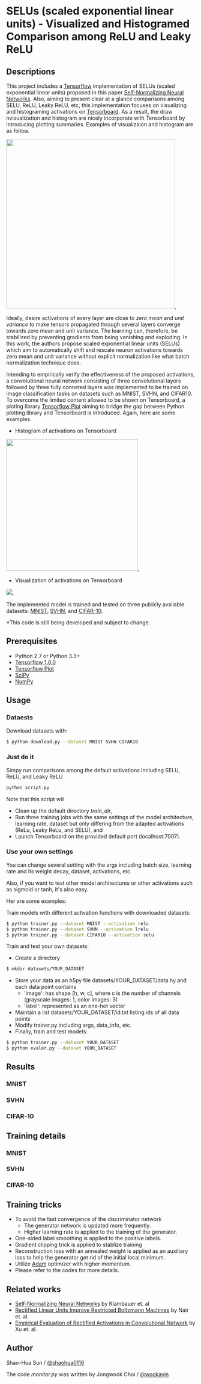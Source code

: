 # SELUs (scaled exponential linear units) - Visualized and Histogramed Comparison among ReLU and Leaky ReLU

## Descriptions
This project includes a [Tensorflow](https://www.tensorflow.org/) implementation of SELUs (scaled exponential linear units) proposed in this paper [Self-Normalizing Neural Networks](https://arxiv.org/abs/1706.02515). Also, aiming to present clear at a glance comparisons among SELU, ReLU, Leaky ReLU, etc, this implementation focuses on visualizing and histograming activations on [Tensorboard](https://www.tensorflow.org/get_started/summaries_and_tensorboard). As a result, the draw nvisualization and histogram are nicely incorporate with Tensorboard by introducing plotting summaries. Examples of visualizaion and histogram are as follow.

<img src="figure/AVH.png" height="450"/>, 

Ideally, desire activations of every layer are close to *zero mean* and *unit variance* to make tensors propagated through several layers converge towards zero mean and unit variance. The learning can, therefore, be stabilized by preventing gradients from being vanishing and exploding. In this work, the authors propose scaled exponential linear units (SELUs) which aim to automatically shift and rescale neuron activations towards zero mean and unit variance without explicit normalization like what batch normalization technique does. 

Intending to empirically verify the effectiveness of the proposed activations, a convolutional neural network consisting of three convolutional layers followed by three fully conneted layers was implemented to be trained on image classification tasks on datasets such as MNIST, SVHN, and CIFAR10. To overcome the limited content allowed to be shown on Tensorboard, a ploting library [Tensorflow Plot](https://github.com/wookayin/tensorflow-plot) aiming to bridge the gap between Python plotting library and Tensorboard is introduced. Again, here are some examples.

* Histogram of activations on Tensorboard

<img src="figure/H.png" width="350"/>, 

* Visualization of activations on Tensorboard

<img src="figure/V.png" widtht="350"/>, 

The implemented model is trained and tested on three publicly available datasets: [MNIST](http://yann.lecun.com/exdb/mnist/), [SVHN](http://ufldl.stanford.edu/housenumbers/), and [CIFAR-10](https://www.cs.toronto.edu/~kriz/cifar.html).

\*This code is still being developed and subject to change.

## Prerequisites

- Python 2.7 or Python 3.3+
- [Tensorflow 1.0.0](https://github.com/tensorflow/tensorflow/tree/r1.0)
- [Tensorflow Plot](https://github.com/wookayin/tensorflow-plot)
- [SciPy](http://www.scipy.org/install.html)
- [NumPy](http://www.numpy.org/)

## Usage

### Dataests
Download datasets with:
```bash
$ python download.py --dataset MNIST SVHN CIFAR10
```

### Just do it
Simpy run comparisons among the default activations including SELU, ReLU, and Leaky ReLU
```bash
python script.py
```
Note that this script will 
* Clean up the default directory *train_dir*, 
* Run three training jobs with the same settings of the model architecture, learning rate, dataset but only differing from the adapted activations (ReLu, Leaky ReLu, and SELU), and 
* Launch Tensorboard on the provided default port (localhost:7007).

### Use your own settings
You can change several setting with the args including batch size, learning rate and its weight decay, dataset, activations, etc.

Also, if you want to test other model architectures or other activations such as sigmoid or tanh, it's also easy.

Her are some examples:

Train models with different activation functions with downloaded datasets:
```bash
$ python trainer.py --dataset MNIST --activation relu
$ python trainer.py --dataset SVHN --activation lrelu
$ python trainer.py --dataset CIFAR10 --activation selu
```
Train and test your own datasets:

* Create a directory
```bash
$ mkdir datasets/YOUR_DATASET
```

* Store your data as an h5py file datasets/YOUR_DATASET/data.hy and each data point contains
    * 'image': has shape [h, w, c], where c is the number of channels (grayscale images: 1, color images: 3)
    * 'label': represented as an one-hot vector
* Maintain a list datasets/YOUR_DATASET/id.txt listing ids of all data points
* Modify trainer.py including args, data_info, etc.
* Finally, train and test models:
```bash
$ python trainer.py --dataset YOUR_DATASET
$ python evaler.py --dataset YOUR_DATASET
```
## Results

### MNIST
<!--
* Generated samples (100th epochs)

<img src="figure/result/mnist/samples.png" height="250"/>

* First 40 epochs
<img src="figure/result/mnist/training.gif" height="250"/>
-->
### SVHN

<!--
* Generated samples (100th epochs)

<img src="figure/result/svhn/samples.png" height="250"/>

* First 160 epochs

<img src="figure/result/svhn/training.gif" height="250"/>
-->

### CIFAR-10

<!--
* Generated samples (1000th epochs)

<img src="figure/result/cifar10/samples.png" height="250"/>

* First 200 epochs

<img src="figure/result/cifar10/training.gif" height="250"/>
-->

## Training details

### MNIST

### SVHN

### CIFAR-10

## Training tricks

* To avoid the fast convergence of the discriminator network
    * The generator network is updated more frequently.
    * Higher learning rate is applied to the training of the generator.
* One-sided label smoothing is applied to the positive labels.
* Gradient clipping trick is applied to stablize training
* Reconstruction loss with an annealed weight is applied as an auxiliary loss to help the generator get rid of the initial local minimum.
* Utilize [Adam](https://arxiv.org/abs/1412.6980) optimizer with higher momentum.
* Please refer to the codes for more details.

## Related works
* [Self-Normalizing Neural Networks](https://arxiv.org/pdf/1706.02515.pdf) by Klambauer et. al
* [Rectified Linear Units Improve Restricted Boltzmann Machines](http://www.cs.toronto.edu/~fritz/absps/reluICML.pdf) by Nair et. al.
* [Empirical Evaluation of Rectified Activations in Convolutional Network](https://arxiv.org/abs/1505.00853) by Xu et. al.

## Author

Shao-Hua Sun / [@shaohua0116](https://shaohua0116.github.io/)

The code *monitor.py* was written by Jongwook Choi / [@wookayin](https://github.com/wookayin/)
